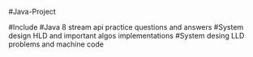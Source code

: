 #Java-Project

#Include
#Java 8 stream api practice questions and answers
#System design HLD and important algos implementations
#System desing LLD problems and machine code 
